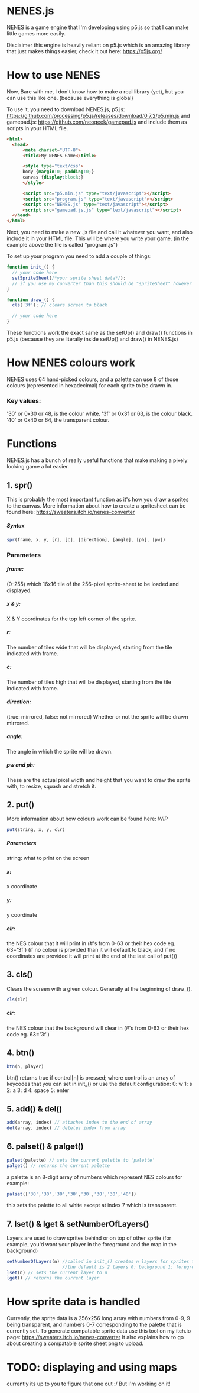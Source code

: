 # NENES.js

NENES is a game engine that I'm developing using p5.js so that I can make little games more easily.

Disclaimer this engine is heavily reliant on p5.js which is an amazing library that just makes things easier, check it out here: https://p5js.org/

# How to use NENES

Now, Bare with me, I don't know how to make a real library (yet), but you can use this like one. (because everything is global)

To use it, you need to download NENES.js, p5.js: https://github.com/processing/p5.js/releases/download/0.7.2/p5.min.js
and gamepad.js: https://github.com/neogeek/gamepad.js
and include them as scripts in your HTML file.
```html
<html>
  <head>
      <meta charset="UTF-8">
      <title>My NENES Game</title>

      <style type="text/css">
      body {margin:0; padding:0;}
      canvas {display:block;}
      </style>

      <script src="p5.min.js" type="text/javascript"></script>
      <script src="program.js" type="text/javascript"></script>
      <script src="NENES.js" type="text/javascript"></script>
      <script src="gamepad.js.js" type="text/javascript"></script>
  </head>
</html>
```

Next, you need to make a new .js file and call it whatever you want, and also include it in your HTML file.
This will be where you write your game.
(in the example above the file is called "program.js")

To set up your program you need to add a couple of things:
```javascript
function init_() {
  // your code here
  setSpriteSheet(/*your sprite sheet data*/);
  // if you use my converter than this should be "spriteSheet" however it can be changed to whatever
}

function draw_() {
  cls('3f'); // clears screen to black

  // your code here
}
```
These functions work the exact same as the setUp() and draw() functions in p5.js
(because they are literally inside setUp() and draw() in NENES.js)

# How NENES colours work

NENES uses 64 hand-picked colours, and a palette can use 8 of those colours (represented in hexadecimal) for each sprite to be drawn in.
### Key values:
  '30' or 0x30 or 48, is the colour white.
  '3f' or 0x3f or 63, is the colour black.
  '40' or 0x40 or 64, the transparent colour.

# Functions

NENES.js has a bunch of really useful functions that make making a pixely looking game a lot easier.

## 1. spr()

This is probably the most important function as it's how you draw a sprites to the canvas.
More information about how to create a spritesheet can be found here: https://sweaters.itch.io/nenes-converter

##### Syntax
```javascript
spr(frame, x, y, [r], [c], [direction], [angle], [ph], [pw])
```
### Parameters
##### frame:
  (0-255) which 16x16 tile of the 256-pixel sprite-sheet to be loaded and displayed.
##### x & y:
  X & Y coordinates for the top left corner of the sprite.
##### r:
  The number of tiles wide that will be displayed, starting from the tile indicated with frame.
##### c:
  The number of tiles high that will be displayed, starting from the tile indicated with frame.
##### direction:
  (true: mirrored, false: not mirrored) Whether or not the sprite will be drawn mirrored.
##### angle:
  The angle in which the sprite will be drawn.
##### pw and ph:
  These are the actual pixel width and height that you want to draw the sprite with, to resize, squash and stretch it.

## 2. put()

More information about how colours work can be found here: *WIP*

```javascript
put(string, x, y, clr)
```
##### Parameters
  string: what to print on the screen
##### x:
  x coordinate
##### y:
  y coordinate
##### clr:
  the NES colour that it will print in (#'s from 0-63 or their hex code eg. 63='3f')
(if no colour is provided than it will default to black, and if no coordinates are provided it will print at the end of the last call of put())

## 3. cls()

Clears the screen with a given colour. Generally at the beginning of draw_().

```javascript
cls(clr)
```
##### clr:
  the NES colour that the background will clear in (#'s from 0-63 or their hex code eg. 63='3f')

## 4. btn()

```javascript
btn(n, player)
```

btn() returns true if control[n] is pressed; where control is an array of keycodes that you can set in init_()
or use the default configuration:
  0: w 1: s 2: a 3: d 4: space 5: enter

## 5. add() & del()
```javascript
add(array, index) // attaches index to the end of array
del(array, index) // deletes index from array
```

## 6. palset() & palget()
```javascript
palset(palette) // sets the current palette to 'palette'
palget() // returns the current palette
```

a palette is an 8-digit array of numbers which represent NES colours
for example:
```javascript
palset(['30','30','30','30','30','30','30','40'])
```
this sets the palette to all white except at index 7 which is transparent.

## 7. lset() & lget & setNumberOfLayers()
Layers are used to draw sprites behind or on top of other sprite
(for example, you'd want your player in the foreground and the map in the background)

```javascript
setNumberOfLayers(n) //called in init_() creates n layers for sprites to be drawn on
                     //the default is 2 layers 0: background 1: foreground
lset(n) // sets the current layer to n
lget() // returns the current layer
```

# How sprite data is handled

Currently, the sprite data is a 256x256 long array with numbers from 0-9, 9 being transparent, and numbers 0-7 corresponding to the palette that is currently set.
To generate compatable sprite data use this tool on my itch.io page:
https://sweaters.itch.io/nenes-converter
It also explains how to go about creating a compatable sprite sheet png to upload.

# TODO: displaying and using maps

currently its up to you to figure that one out :/
But I'm working on it!

